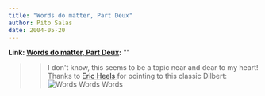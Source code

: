 ```yaml
---
title: "Words do matter, Part Deux"
author: Pito Salas
date: 2004-05-20
---
```


**Link: [Words do matter, Part Deux](None):** ""


>>

>> I don't know, this seems to be a topic near and dear to my heart! Thanks to
[Eric Heels ](<http://www.lawlawlaw.com/000429.html>)for pointing to this
classic Dilbert:  
> ![Words Words
> Words](https://i0.wp.com/www.dilbert.com/comics/dilbert/archive/images/dilbert2073207040504.gif?w=584)



